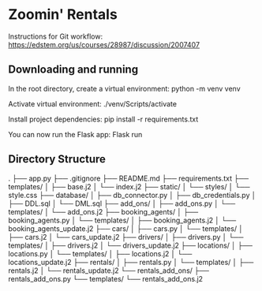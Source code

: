 # Zoomin' Rentals
Instructions for Git workflow: https://edstem.org/us/courses/28987/discussion/2007407

## Downloading and running
In the root directory, create a virtual environment:
      python -m venv venv
      
Activate virtual environment:
      ./venv/Scripts/activate
      
Install project dependencies:
      pip install -r requirements.txt
      
You can now run the Flask app:
      Flask run

## Directory Structure
.
├── app.py
├── .gitignore
├── README.md
├── requirements.txt
├── templates/
│   ├── base.j2
│   └── index.j2
├── static/
│   └── styles/
│       └── style.css
├── database/
│   ├── db_connector.py
│   ├── db_credentials.py
│   ├── DDL.sql
│   └── DML.sql
├── add_ons/
│   ├── add_ons.py
│   └── templates/
│       └── add_ons.j2
├── booking_agents/
│   ├── booking_agents.py
│   └── templates/
│       ├── booking_agents.j2
│       └── booking_agents_update.j2
├── cars/
│   ├── cars.py
│   └── templates/
│       ├── cars.j2
│       └── cars_update.j2
├── drivers/
│   ├── drivers.py
│   └── templates/
│       ├── drivers.j2
│       └── drivers_update.j2
├── locations/
│   ├── locations.py
│   └── templates/
│       ├── locations.j2
│       └── locations_update.j2
├── rentals/
│   ├── rentals.py
│   └── templates/
│       ├── rentals.j2
│       └── rentals_update.j2
└── rentals_add_ons/
    ├── rentals_add_ons.py
    └── templates/
        └── rentals_add_ons.j2